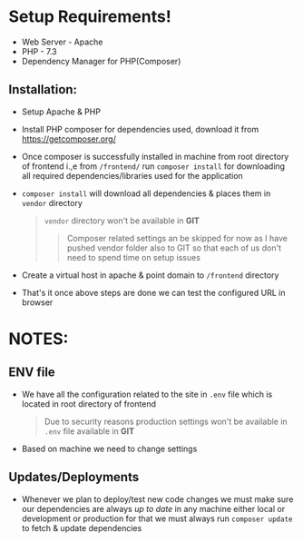 
 # Setup Requirements!  
  
 - Web Server - Apache
 - PHP - 7.3  
 - Dependency Manager for PHP(Composer)  
  
 ## Installation:  
  
 - Setup Apache & PHP  
 - Install PHP composer for dependencies used, download it from https://getcomposer.org/  
 - Once composer is successfully installed in machine from root directory of frontend i.,e from `/frontend/` run `composer install` for downloading all required dependencies/libraries used for the application  
 - `composer install` will download all dependencies & places them in `vendor` directory  
   > `vendor` directory won't be available in **GIT**  
   >> Composer related settings an be skipped for now as I have pushed vendor folder also to GIT so that each of us don't need to spend time on setup issues 
  
 - Create a virtual host in apache & point domain to `/frontend` directory  
   
- That's it once above steps are done we can test the configured URL in browser

 # NOTES:  
  
 ## ENV file  
 - We have all the configuration related to the site in `.env` file which is located in root directory  of frontend
	 > Due to security reasons production settings won't be available in `.env` file available in  **GIT**  
- Based on machine we need to change settings
  
 ## Updates/Deployments  
 - Whenever we plan to deploy/test new code changes we must make sure our dependencies are always *up to date* in any machine either local or development or production for that we must always run `composer update`  to fetch & update dependencies
